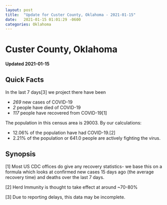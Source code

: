```yaml
---
layout: post
title:  "Update for Custer County, Oklahoma - 2021-01-15"
date:   2021-01-15 01:01:29 -0600
categories: Oklahoma
---
```


# Custer County, Oklahoma
#### Updated 2021-01-15

## Quick Facts

In the last 7 days[3] we project there have been
- *269* new cases of COVID-19
- *2* people have died of COVID-19
- *117* people have recovered from COVID-19[1]

The population in this census area is 29003. By our calculations:
- 12.06% of the population have had COVID-19.[2]
- 2.21% of the population or 641.0 people are actively fighting the virus.

## Synopsis




[1] Most US CDC offices do give any recovery statistics- we base this on a formula which looks at confirmed new cases
15 days ago (the average recovery time) and deaths over the last 7 days.

[2] Herd Immunity is thought to take effect at around ~70-80%

[3] Due to reporting delays, this data may be incomplete.
 
    